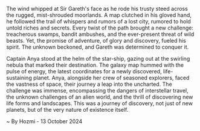 
The wind whipped at Sir Gareth's face as he rode his trusty steed across the rugged, mist-shrouded moorlands. A map clutched in his gloved hand, he followed the trail of whispers and rumors of a lost city, rumored to hold untold riches and secrets. Every twist of the path brought a new challenge: treacherous swamps, bandit ambushes, and the ever-present threat of wild beasts. Yet, the promise of adventure, of glory and discovery, fueled his spirit. The unknown beckoned, and Gareth was determined to conquer it.

Captain Anya stood at the helm of the star-ship, gazing out at the swirling nebula that marked their destination.  The galaxy map hummed with the pulse of energy, the latest coordinates for a newly discovered, life-sustaining planet. Anya, alongside her crew of seasoned explorers,  faced the vastness of space, their journey a leap into the uncharted.  The challenge was immense, encompassing the dangers of interstellar travel, the unknown challenges of an alien world, and the thrill of discovering new life forms and landscapes.  This was a journey of discovery, not just of new planets, but of the very nature of existence itself. 

~ By Hozmi - 13 October 2024
